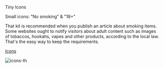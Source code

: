 Tiny Icons

Small icons:
"No smoking"
 &
"18+"

That kit is recommended when you publish an article about smoking items. Some websites ought to notify visitors about adult
content such as images of tobaccos, hookahs, vapes and other products, according to the local law. That's the easy way to keep
the requirements.

[Icons](https://rhino.business/work-samples/icons/icons.php)

![icons-th](https://github.com/user-attachments/assets/e961109d-4495-42b1-adbe-9b359f3ddd11)


